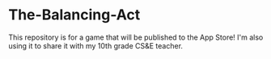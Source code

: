# The-Balancing-Act
This repository is for a game that will be published to the App Store! I'm also using it to share it with my 10th grade CS&amp;E teacher.
